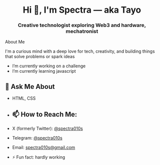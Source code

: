 <h1 align="center">Hi 👋, I'm Spectra — aka Tayo</h1>
<h3 align="center">Creative technologist exploring Web3 and hardware, mechatronist </h3>

About Me

I'm a curious mind with a deep love for tech, creativity, and building things that solve problems or spark ideas

-  I’m currently working on a challenge
-  I’m currently learning javascript
  
## 💬 Ask Me About
- HTML, CSS
  
- ## 📫 How to Reach Me:
- X (formerly Twitter): [@spectra010s](https://x.com/spectra010s)  
- Telegram: [@spectra010s](https://t.me/spectra010s)  
- Email: [spectra010s@gmail.com](mailto:spectra010s@gmail.com)

- ⚡ Fun fact: hardly working
